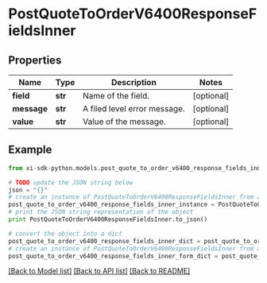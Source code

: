 # PostQuoteToOrderV6400ResponseFieldsInner


## Properties

Name | Type | Description | Notes
------------ | ------------- | ------------- | -------------
**field** | **str** | Name of the field. | [optional] 
**message** | **str** | A filed level error message. | [optional] 
**value** | **str** | Value of the message. | [optional] 

## Example

```python
from xi-sdk-python.models.post_quote_to_order_v6400_response_fields_inner import PostQuoteToOrderV6400ResponseFieldsInner

# TODO update the JSON string below
json = "{}"
# create an instance of PostQuoteToOrderV6400ResponseFieldsInner from a JSON string
post_quote_to_order_v6400_response_fields_inner_instance = PostQuoteToOrderV6400ResponseFieldsInner.from_json(json)
# print the JSON string representation of the object
print PostQuoteToOrderV6400ResponseFieldsInner.to_json()

# convert the object into a dict
post_quote_to_order_v6400_response_fields_inner_dict = post_quote_to_order_v6400_response_fields_inner_instance.to_dict()
# create an instance of PostQuoteToOrderV6400ResponseFieldsInner from a dict
post_quote_to_order_v6400_response_fields_inner_form_dict = post_quote_to_order_v6400_response_fields_inner.from_dict(post_quote_to_order_v6400_response_fields_inner_dict)
```
[[Back to Model list]](../README.md#documentation-for-models) [[Back to API list]](../README.md#documentation-for-api-endpoints) [[Back to README]](../README.md)


